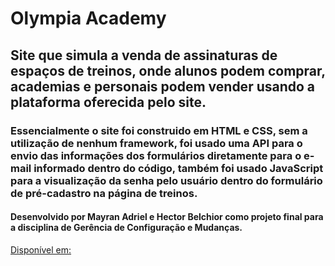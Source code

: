 # Olympia Academy

## Site que simula a venda de assinaturas de espaços de treinos, onde alunos podem comprar, academias e personais podem vender usando a plataforma oferecida pelo site.

### Essencialmente o site foi construido em HTML e CSS, sem a utilização de nenhum framework, foi usado uma API para o envio das informações dos formulários diretamente para o e-mail informado dentro do código, também foi usado JavaScript para a visualização da senha pelo usuário dentro do formulário de pré-cadastro na página de treinos.

#### Desenvolvido por Mayran Adriel e Hector Belchior como projeto final para a disciplina de Gerência de Configuração e Mudanças.

[Disponível em:](https://gerencia-de-configuracao-e-mudancas.github.io/projeto-final-blackout/)
